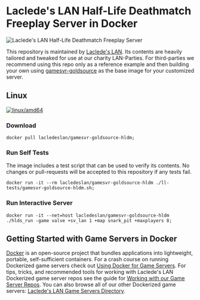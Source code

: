 # Laclede's LAN Half-Life Deathmatch Freeplay Server in Docker

![Laclede's LAN Half-Life Deathmatch Freeplay Server](https://raw.githubusercontent.com/LacledesLAN/gamesvr-goldsource-hldm/master/.misc/banner-goldsource-hldm.png?token=ADBWG5ULV4OOLHLQQF5E4MLB2YWTQ "Laclede's LAN Half-Life Deathmatch Freeplay Server")

This repository is maintained by [Laclede's LAN](https://lacledeslan.com). Its contents are heavily tailored and tweaked for use at our charity LAN-Parties. For third-parties we recommend using this repo only as a reference example and then building your own using [gamesvr-goldsource](https://github.com/LacledesLAN/gamesvr-goldsource) as the base image for your customized server.

## Linux

[![linux/amd64](https://github.com/LacledesLAN/gamesvr-goldsource-hldm/actions/workflows/build-linux-image.yml/badge.svg?branch=master)](https://github.com/LacledesLAN/gamesvr-goldsource-hldm/actions/workflows/build-linux-image.yml)

### Download

```shell
docker pull lacledeslan/gamesvr-goldsource-hldm;
```

### Run Self Tests

The image includes a test script that can be used to verify its contents. No changes or pull-requests will be accepted to this repository if any tests fail.

```shell
docker run -it --rm lacledeslan/gamesvr-goldsource-hldm ./ll-tests/gamesvr-goldsource-hldm.sh;
```

### Run Interactive Server

```shell
docker run -it --net=host lacledeslan/gamesvr-goldsource-hldm ./hlds_run -game valve +sv_lan 1 +map snark_pit +maxplayers 8;
```

## Getting Started with Game Servers in Docker

[Docker](https://docs.docker.com/) is an open-source project that bundles applications into lightweight, portable, self-sufficient containers. For a crash course on running Dockerized game servers check out [Using Docker for Game Servers](https://github.com/LacledesLAN/README.1ST/blob/master/GameServers/DockerAndGameServers.md). For tips, tricks, and recommended tools for working with Laclede's LAN Dockerized game server repos see the guide for [Working with our Game Server Repos](https://github.com/LacledesLAN/README.1ST/blob/master/GameServers/WorkingWithOurRepos.md). You can also browse all of our other Dockerized game servers: [Laclede's LAN Game Servers Directory](https://github.com/LacledesLAN/README.1ST/tree/master/GameServers).
